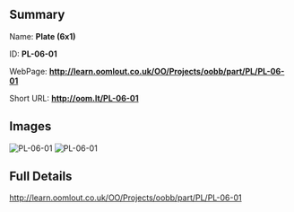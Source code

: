 

## Summary
 
Name: __Plate (6x1)__

ID: __PL-06-01__

WebPage: __http://learn.oomlout.co.uk/OO/Projects/oobb/part/PL/PL-06-01__

Short URL: __http://oom.lt/PL-06-01__


## Images
![PL-06-01](http://oomlout.com/oobb-gen/parts/PL/PL-06-01/PL-06-01_01_420.jpg)
![PL-06-01](http://oomlout.com/oobb-gen/parts/PL/PL-06-01/PL-06-01_420.png)




## Full Details

 http://learn.oomlout.co.uk/OO/Projects/oobb/part/PL/PL-06-01

